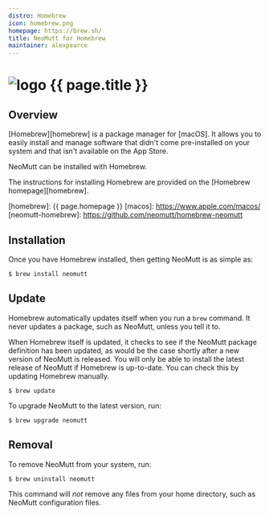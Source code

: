 ```yaml
---
distro: Homebrew
icon: homebrew.png
homepage: https://brew.sh/
title: NeoMutt for Homebrew
maintainer: alexpearce
---
```


# ![logo](/images/distros/{{page.icon}}) {{ page.title }}

## Overview <a id="overview"></a>

[Homebrew][homebrew] is a package manager for [macOS]. It allows you to easily
install and manage software that didn't come pre-installed on your system and
that isn't available on the App Store.

NeoMutt can be installed with Homebrew.

The instructions for installing Homebrew are provided on the
[Homebrew homepage][homebrew].

[homebrew]: {{ page.homepage }}
[macos]: https://www.apple.com/macos/
[neomutt-homebrew]: https://github.com/neomutt/homebrew-neomutt

## Installation <a id="install"></a>

Once you have Homebrew installed, then getting NeoMutt is as simple as:

```shell
$ brew install neomutt
```

[neomutt-github]: https://github.com/neomutt/neomutt

## Update <a id="update"></a>

Homebrew automatically updates itself when you run a `brew` command. It never
updates a package, such as NeoMutt, unless you tell it to.

When Homebrew itself is updated, it checks to see if the NeoMutt package
definition has been updated, as would be the case shortly after a new version
of NeoMutt is released. You will only be able to install the latest release of
NeoMutt if Homebrew is up-to-date. You can check this by updating Homebrew
manually.

```shell
$ brew update
```

To upgrade NeoMutt to the latest version, run:

```shell
$ brew upgrade neomutt
```

## Removal <a id="remove"></a>

To remove NeoMutt from your system, run:

```shell
$ brew uninstall neomutt
```

This command will _not_ remove any files from your home directory, such as
NeoMutt configuration files.

